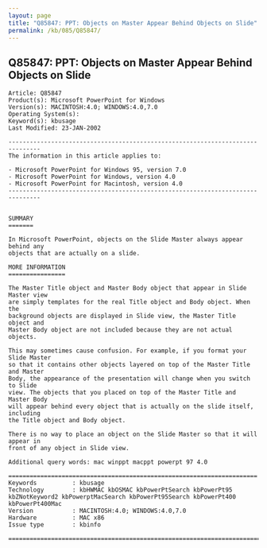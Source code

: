 ```yaml
---
layout: page
title: "Q85847: PPT: Objects on Master Appear Behind Objects on Slide"
permalink: /kb/085/Q85847/
---
```


## Q85847: PPT: Objects on Master Appear Behind Objects on Slide

	Article: Q85847
	Product(s): Microsoft PowerPoint for Windows
	Version(s): MACINTOSH:4.0; WINDOWS:4.0,7.0
	Operating System(s): 
	Keyword(s): kbusage
	Last Modified: 23-JAN-2002
	
	-------------------------------------------------------------------------------
	The information in this article applies to:
	
	- Microsoft PowerPoint for Windows 95, version 7.0 
	- Microsoft PowerPoint for Windows, version 4.0 
	- Microsoft PowerPoint for Macintosh, version 4.0 
	-------------------------------------------------------------------------------
	
	
	SUMMARY
	=======
	
	In Microsoft PowerPoint, objects on the Slide Master always appear behind any
	objects that are actually on a slide.
	
	MORE INFORMATION
	================
	
	The Master Title object and Master Body object that appear in Slide Master view
	are simply templates for the real Title object and Body object. When the
	background objects are displayed in Slide view, the Master Title object and
	Master Body object are not included because they are not actual objects.
	
	This may sometimes cause confusion. For example, if you format your Slide Master
	so that it contains other objects layered on top of the Master Title and Master
	Body, the appearance of the presentation will change when you switch to Slide
	view. The objects that you placed on top of the Master Title and Master Body
	will appear behind every object that is actually on the slide itself, including
	the Title object and Body object.
	
	There is no way to place an object on the Slide Master so that it will appear in
	front of any object in Slide view.
	
	Additional query words: mac winppt macppt powerpt 97 4.0
	
	======================================================================
	Keywords          : kbusage 
	Technology        : kbHWMAC kbOSMAC kbPowerPtSearch kbPowerPt95 kbZNotKeyword2 kbPowerptMacSearch kbPowerPt95Search kbPowerPt400 kbPowerPt400Mac
	Version           : MACINTOSH:4.0; WINDOWS:4.0,7.0
	Hardware          : MAC x86
	Issue type        : kbinfo
	
	=============================================================================
	
